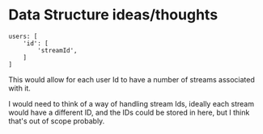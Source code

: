# Data Structure ideas/thoughts

```
users: [
    'id': [
        'streamId',
    ]
]
```

This would allow for each user Id to have a number of streams associated with it.

I would need to think of a way of handling stream Ids, ideally each stream would have a different ID, and the IDs could be stored in here, but I think that's out of scope probably.